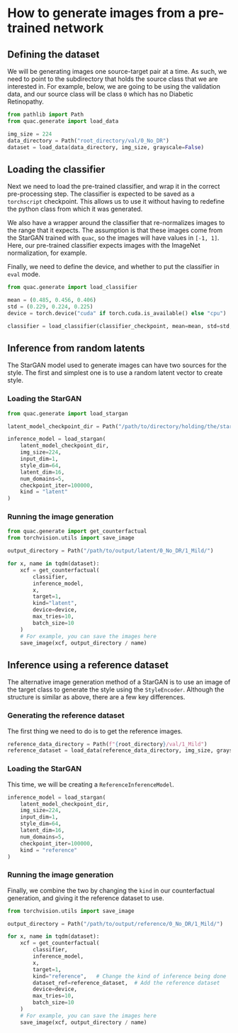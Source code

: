 # How to generate images from a pre-trained network

## Defining the dataset

We will be generating images one source-target pair at a time.
As such, we need to point to the subdirectory that holds the source class that we are interested in.
For example, below, we are going to be using the validation data, and our source class will be class `0` which has no Diabetic Retinopathy.

```python
from pathlib import Path
from quac.generate import load_data

img_size = 224
data_directory = Path("root_directory/val/0_No_DR")
dataset = load_data(data_directory, img_size, grayscale=False)
```
## Loading the classifier

Next we need to load the pre-trained classifier, and wrap it in the correct pre-processing step.
The classifier is expected to be saved as a `torchscript` checkpoint. This allows us to use it without having to redefine the python class from which it was generated.

We also have a wrapper around the classifier that re-normalizes images to the range that it expects. The assumption is that these images come from the StarGAN trained with `quac`, so the images will have values in `[-1, 1]`.
Here, our pre-trained classifier expects images with the ImageNet normalization, for example.

Finally, we need to define the device, and whether to put the classifier in `eval` mode.

```python
from quac.generate import load_classifier

mean = (0.485, 0.456, 0.406)
std = (0.229, 0.224, 0.225)
device = torch.device("cuda" if torch.cuda.is_available() else "cpu")

classifier = load_classifier(classifier_checkpoint, mean=mean, std=std, eval=True, device=device)
```

## Inference from random latents

The StarGAN model used to generate images can have two sources for the style.
The first and simplest one is to use a random latent vector to create style.

### Loading the StarGAN

```python
from quac.generate import load_stargan

latent_model_checkpoint_dir = Path("/path/to/directory/holding/the/stargan/checkpoints")

inference_model = load_stargan(
    latent_model_checkpoint_dir,
    img_size=224,
    input_dim=1,
    style_dim=64,
    latent_dim=16,
    num_domains=5,
    checkpoint_iter=100000,
    kind = "latent"
)
```

### Running the image generation

```python
from quac.generate import get_counterfactual
from torchvision.utils import save_image

output_directory = Path("/path/to/output/latent/0_No_DR/1_Mild/")

for x, name in tqdm(dataset):
    xcf = get_counterfactual(
        classifier,
        inference_model,
        x,
        target=1,
        kind="latent",
        device=device,
        max_tries=10,
        batch_size=10
    )
    # For example, you can save the images here
    save_image(xcf, output_directory / name)
```

## Inference using a reference dataset

The alternative image generation method of a StarGAN is to use an image of the target class to generate the style using the `StyleEncoder`.
Although the structure is similar as above, there are a few key differences.


### Generating the reference dataset

The first thing we need to do is to get the reference images.

```python
reference_data_directory = Path(f"{root_directory}/val/1_Mild")
reference_dataset = load_data(reference_data_directory, img_size, grayscale=False)
```

### Loading the StarGAN
This time, we will be creating a `ReferenceInferenceModel`.

```python
inference_model = load_stargan(
    latent_model_checkpoint_dir,
    img_size=224,
    input_dim=1,
    style_dim=64,
    latent_dim=16,
    num_domains=5,
    checkpoint_iter=100000,
    kind = "reference"
)
```

### Running the image generation

Finally, we combine the two by changing the `kind` in our counterfactual generation, and giving it the reference dataset to use.

```python
from torchvision.utils import save_image

output_directory = Path("/path/to/output/reference/0_No_DR/1_Mild/")

for x, name in tqdm(dataset):
    xcf = get_counterfactual(
        classifier,
        inference_model,
        x,
        target=1,
        kind="reference",   # Change the kind of inference being done
        dataset_ref=reference_dataset,  # Add the reference dataset
        device=device,
        max_tries=10,
        batch_size=10
    )
    # For example, you can save the images here
    save_image(xcf, output_directory / name)
```
